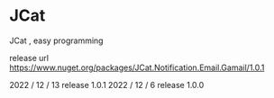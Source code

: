 # JCat
JCat , easy programming

release url
https://www.nuget.org/packages/JCat.Notification.Email.Gamail/1.0.1

2022 / 12 / 13 release 1.0.1
2022 / 12 / 6 release 1.0.0